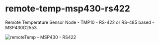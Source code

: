 # remote-temp-msp430-rs422
Remote Temperature Sensor Node - TMP10 - RS-422 or RS-485 based - MSP430G2553

![remoteTemp - MSP430 - RS422](https://user-images.githubusercontent.com/18383371/128531332-86d2d632-f218-4b28-8d33-d6757c582807.png)
